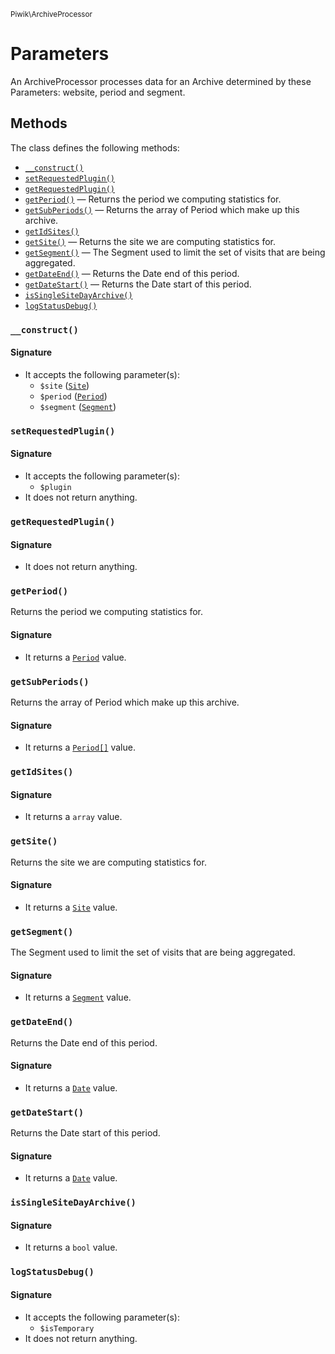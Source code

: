 <small>Piwik\ArchiveProcessor</small>

Parameters
==========

An ArchiveProcessor processes data for an Archive determined by these Parameters: website, period and segment.

Methods
-------

The class defines the following methods:

- [`__construct()`](#__construct)
- [`setRequestedPlugin()`](#setrequestedplugin)
- [`getRequestedPlugin()`](#getrequestedplugin)
- [`getPeriod()`](#getperiod) &mdash; Returns the period we computing statistics for.
- [`getSubPeriods()`](#getsubperiods) &mdash; Returns the array of Period which make up this archive.
- [`getIdSites()`](#getidsites)
- [`getSite()`](#getsite) &mdash; Returns the site we are computing statistics for.
- [`getSegment()`](#getsegment) &mdash; The Segment used to limit the set of visits that are being aggregated.
- [`getDateEnd()`](#getdateend) &mdash; Returns the Date end of this period.
- [`getDateStart()`](#getdatestart) &mdash; Returns the Date start of this period.
- [`isSingleSiteDayArchive()`](#issinglesitedayarchive)
- [`logStatusDebug()`](#logstatusdebug)

<a name="__construct" id="__construct"></a>
<a name="__construct" id="__construct"></a>
### `__construct()`

#### Signature

- It accepts the following parameter(s):
    - `$site` ([`Site`](../../Piwik/Site.md))
    - `$period` ([`Period`](../../Piwik/Period.md))
    - `$segment` ([`Segment`](../../Piwik/Segment.md))

<a name="setrequestedplugin" id="setrequestedplugin"></a>
<a name="setRequestedPlugin" id="setRequestedPlugin"></a>
### `setRequestedPlugin()`

#### Signature

- It accepts the following parameter(s):
    - `$plugin`
- It does not return anything.

<a name="getrequestedplugin" id="getrequestedplugin"></a>
<a name="getRequestedPlugin" id="getRequestedPlugin"></a>
### `getRequestedPlugin()`

#### Signature

- It does not return anything.

<a name="getperiod" id="getperiod"></a>
<a name="getPeriod" id="getPeriod"></a>
### `getPeriod()`

Returns the period we computing statistics for.

#### Signature

- It returns a [`Period`](../../Piwik/Period.md) value.

<a name="getsubperiods" id="getsubperiods"></a>
<a name="getSubPeriods" id="getSubPeriods"></a>
### `getSubPeriods()`

Returns the array of Period which make up this archive.

#### Signature

- It returns a [`Period[]`](../../Piwik/Period.md) value.

<a name="getidsites" id="getidsites"></a>
<a name="getIdSites" id="getIdSites"></a>
### `getIdSites()`

#### Signature

- It returns a `array` value.

<a name="getsite" id="getsite"></a>
<a name="getSite" id="getSite"></a>
### `getSite()`

Returns the site we are computing statistics for.

#### Signature

- It returns a [`Site`](../../Piwik/Site.md) value.

<a name="getsegment" id="getsegment"></a>
<a name="getSegment" id="getSegment"></a>
### `getSegment()`

The Segment used to limit the set of visits that are being aggregated.

#### Signature

- It returns a [`Segment`](../../Piwik/Segment.md) value.

<a name="getdateend" id="getdateend"></a>
<a name="getDateEnd" id="getDateEnd"></a>
### `getDateEnd()`

Returns the Date end of this period.

#### Signature

- It returns a [`Date`](../../Piwik/Date.md) value.

<a name="getdatestart" id="getdatestart"></a>
<a name="getDateStart" id="getDateStart"></a>
### `getDateStart()`

Returns the Date start of this period.

#### Signature

- It returns a [`Date`](../../Piwik/Date.md) value.

<a name="issinglesitedayarchive" id="issinglesitedayarchive"></a>
<a name="isSingleSiteDayArchive" id="isSingleSiteDayArchive"></a>
### `isSingleSiteDayArchive()`

#### Signature

- It returns a `bool` value.

<a name="logstatusdebug" id="logstatusdebug"></a>
<a name="logStatusDebug" id="logStatusDebug"></a>
### `logStatusDebug()`

#### Signature

- It accepts the following parameter(s):
    - `$isTemporary`
- It does not return anything.

